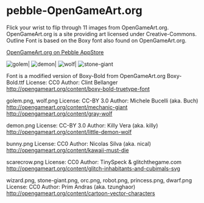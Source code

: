 pebble-OpenGameArt.org
=================

Flick your wrist to flip through 11 images from OpenGameArt.org.
OpenGameArt.org is a site providing art licensed under Creative-Commons.
Outline Font is based on the Boxy font also found on OpenGameArt.org.

[OpenGameArt.org on Pebble AppStore](pebble://appstore/5349f76e085291de2e0000fa)

![golem](https://github.com/mhungerford/pebble-firstwatch/raw/master/resources/images/golem.png)|
![demon](https://github.com/mhungerford/pebble-firstwatch/raw/master/resources/images/demon.png)|
![wolf](https://github.com/mhungerford/pebble-firstwatch/raw/master/resources/images/wolf.png)|
![stone-giant](https://github.com/mhungerford/pebble-firstwatch/raw/master/resources/images/stone-giant.png)

Font is a modified version of Boxy-Bold from OpenGameArt.org
Boxy-Bold.ttf
License: CC0
Author: Clint Bellanger
http://opengameart.org/content/boxy-bold-truetype-font

golem.png, wolf.png
License: CC-BY 3.0
Author: Michele Bucelli (aka. Buch)
http://opengameart.org/content/mechanic-giant
http://opengameart.org/content/gray-wolf

demon.png
License: CC-BY 3.0
Author: Killy Vera (aka. killy)
http://opengameart.org/content/little-demon-wolf

bunny.png
License: CC0
Author: Nicolas Silva (aka. nical)
http://opengameart.org/content/kawaii-must-die

scarecrow.png
License: CC0
Author: TinySpeck & glitchthegame.com
http://opengameart.org/content/glitch-inhabitants-and-cubimals-svg

wizard.png, stone-giant.png, orc.png, robot.png, princess.png, dwarf.png
License: CC0
Author: Prim Andras (aka. tzunghaor)
http://opengameart.org/content/cartoon-vector-characters

